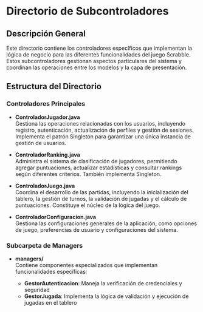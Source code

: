 # Directorio de Subcontroladores

## Descripción General

Este directorio contiene los controladores específicos que implementan la lógica de negocio para las diferentes funcionalidades del juego Scrabble. Estos subcontroladores gestionan aspectos particulares del sistema y coordinan las operaciones entre los modelos y la capa de presentación.

## Estructura del Directorio

### Controladores Principales

- **ControladorJugador.java**  
  Gestiona las operaciones relacionadas con los usuarios, incluyendo registro, autenticación, actualización de perfiles y gestión de sesiones. Implementa el patrón Singleton para garantizar una única instancia de gestión de usuarios.

- **ControladorRanking.java**  
  Administra el sistema de clasificación de jugadores, permitiendo agregar puntuaciones, actualizar estadísticas y consultar rankings según diferentes criterios. También implementa Singleton.

- **ControladorJuego.java**  
  Coordina el desarrollo de las partidas, incluyendo la inicialización del tablero, la gestión de turnos, la validación de jugadas y el cálculo de puntuaciones. Constituye el núcleo de la lógica del juego.

- **ControladorConfiguracion.java**  
  Gestiona las configuraciones generales de la aplicación, como opciones de juego, preferencias de usuario y configuraciones del sistema.

### Subcarpeta de Managers

- **managers/**  
  Contiene componentes especializados que implementan funcionalidades específicas:
  
  - **GestorAutenticacion**: Maneja la verificación de credenciales y seguridad
  - **GestorJugada**: Implementa la lógica de validación y ejecución de jugadas en el tablero

